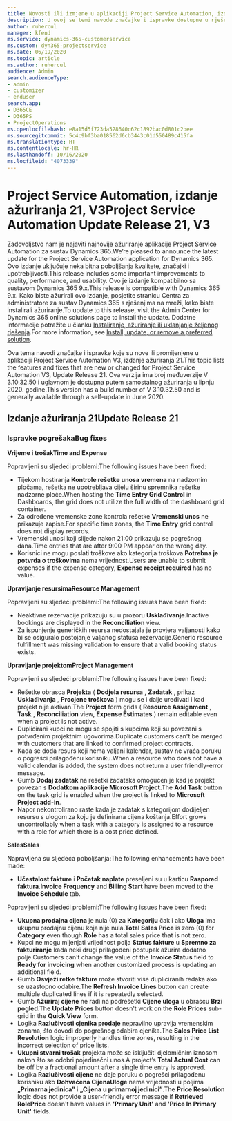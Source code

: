 ```yaml
---
title: Novosti ili izmjene u aplikaciji Project Service Automation, izdanje ažuriranja 21, V3
description: U ovoj se temi navode značajke i ispravke dostupne u rješenju Project Service Automation, izdanje ažuriranja 21, V3.
author: ruhercul
manager: kfend
ms.service: dynamics-365-customerservice
ms.custom: dyn365-projectservice
ms.date: 06/19/2020
ms.topic: article
ms.author: ruhercul
audience: Admin
search.audienceType:
- admin
- customizer
- enduser
search.app:
- D365CE
- D365PS
- ProjectOperations
ms.openlocfilehash: e8a15d5f723da528640c62c1892bac0d801c2bee
ms.sourcegitcommit: 5c4c9bf3ba018562d6cb3443c01d550489c415fa
ms.translationtype: HT
ms.contentlocale: hr-HR
ms.lasthandoff: 10/16/2020
ms.locfileid: "4073339"
---
```

# <a name="project-service-automation-update-release-21-v3"></a><span data-ttu-id="cc059-103">Project Service Automation, izdanje ažuriranja 21, V3</span><span class="sxs-lookup"><span data-stu-id="cc059-103">Project Service Automation Update Release 21, V3</span></span>

<span data-ttu-id="cc059-104">Zadovoljstvo nam je najaviti najnovije ažuriranje aplikacije Project Service Automation za sustav Dynamics 365.</span><span class="sxs-lookup"><span data-stu-id="cc059-104">We’re pleased to announce the latest update for the Project Service Automation application for Dynamics 365.</span></span> <span data-ttu-id="cc059-105">Ovo izdanje uključuje neka bitna poboljšanja kvalitete, značajki i upotrebljivosti.</span><span class="sxs-lookup"><span data-stu-id="cc059-105">This release includes some important improvements to quality, performance, and usability.</span></span> <span data-ttu-id="cc059-106">Ovo je izdanje kompatibilno sa sustavom Dynamics 365 9.x.</span><span class="sxs-lookup"><span data-stu-id="cc059-106">This release is compatible with Dynamics 365 9.x.</span></span> <span data-ttu-id="cc059-107">Kako biste ažurirali ovo izdanje, posjetite stranicu Centra za administratore za sustav Dynamics 365 s rješenjima na mreži, kako biste instalirali ažuriranje.</span><span class="sxs-lookup"><span data-stu-id="cc059-107">To update to this release, visit the Admin Center for Dynamics 365 online solutions page to install the update.</span></span> <span data-ttu-id="cc059-108">Dodatne informacije potražite u članku [Instaliranje, ažuriranje ili uklanjanje željenog rješenja](https://docs.microsoft.com/power-platform/admin/install-remove-preferred-solution).</span><span class="sxs-lookup"><span data-stu-id="cc059-108">For more information, see [Install, update, or remove a preferred solution](https://docs.microsoft.com/power-platform/admin/install-remove-preferred-solution).</span></span>

<span data-ttu-id="cc059-109">Ova tema navodi značajke i ispravke koje su nove ili promijenjene u aplikaciji Project Service Automation V3, izdanje ažuriranja 21.</span><span class="sxs-lookup"><span data-stu-id="cc059-109">This topic lists the features and fixes that are new or changed for Project Service Automation V3, Update Release 21.</span></span> <span data-ttu-id="cc059-110">Ova verzija ima broj međuverzije V 3.10.32.50 i uglavnom je dostupna putem samostalnog ažuriranja u lipnju 2020. godine.</span><span class="sxs-lookup"><span data-stu-id="cc059-110">This version has a build number of V 3.10.32.50 and is generally available through a self-update in June 2020.</span></span>

## <a name="update-release-21"></a><span data-ttu-id="cc059-111">Izdanje ažuriranja 21</span><span class="sxs-lookup"><span data-stu-id="cc059-111">Update Release 21</span></span>

### <a name="bug-fixes"></a><span data-ttu-id="cc059-112">Ispravke pogrešaka</span><span class="sxs-lookup"><span data-stu-id="cc059-112">Bug fixes</span></span>

<span data-ttu-id="cc059-113">**Vrijeme i trošak**</span><span class="sxs-lookup"><span data-stu-id="cc059-113">**Time and Expense**</span></span>

<span data-ttu-id="cc059-114">Popravljeni su sljedeći problemi:</span><span class="sxs-lookup"><span data-stu-id="cc059-114">The following issues have been fixed:</span></span>

- <span data-ttu-id="cc059-115">Tijekom hostiranja **Kontrole rešetke unosa vremena** na nadzornim pločama, rešetka ne upotrebljava cijelu širinu spremnika rešetke nadzorne ploče.</span><span class="sxs-lookup"><span data-stu-id="cc059-115">When hosting the **Time Entry Grid Control** in Dashboards, the grid does not utilize the full width of the dashboard grid container.</span></span>
- <span data-ttu-id="cc059-116">Za određene vremenske zone kontrola rešetke **Vremenski unos** ne prikazuje zapise.</span><span class="sxs-lookup"><span data-stu-id="cc059-116">For specific time zones, the **Time Entry** grid control does not display records.</span></span>
- <span data-ttu-id="cc059-117">Vremenski unosi koji slijede nakon 21:00 prikazuju se pogrešnog dana.</span><span class="sxs-lookup"><span data-stu-id="cc059-117">Time entries that are after 9:00 PM appear on the wrong day.</span></span>
- <span data-ttu-id="cc059-118">Korisnici ne mogu poslati troškove ako kategorija troškova **Potrebna je potvrda o troškovima** nema vrijednost.</span><span class="sxs-lookup"><span data-stu-id="cc059-118">Users are unable to submit expenses if the expense category, **Expense receipt required** has no value.</span></span>

<span data-ttu-id="cc059-119">**Upravljanje resursima**</span><span class="sxs-lookup"><span data-stu-id="cc059-119">**Resource Management**</span></span>

<span data-ttu-id="cc059-120">Popravljeni su sljedeći problemi:</span><span class="sxs-lookup"><span data-stu-id="cc059-120">The following issues have been fixed:</span></span>

- <span data-ttu-id="cc059-121">Neaktivne rezervacije prikazuju su u prozoru **Usklađivanje**.</span><span class="sxs-lookup"><span data-stu-id="cc059-121">Inactive bookings are displayed in the **Reconciliation** view.</span></span>
- <span data-ttu-id="cc059-122">Za ispunjenje generičkih resursa nedostajala je provjera valjanosti kako bi se osiguralo postojanje valjanog statusa rezervacije.</span><span class="sxs-lookup"><span data-stu-id="cc059-122">Generic resource fulfillment was missing validation to ensure that a valid booking status exists.</span></span>

<span data-ttu-id="cc059-123">**Upravljanje projektom**</span><span class="sxs-lookup"><span data-stu-id="cc059-123">**Project Management**</span></span>

<span data-ttu-id="cc059-124">Popravljeni su sljedeći problemi:</span><span class="sxs-lookup"><span data-stu-id="cc059-124">The following issues have been fixed:</span></span>

- <span data-ttu-id="cc059-125">Rešetke obrasca **Projekta** ( **Dodjela resursa** , **Zadatak** , prikaz **Usklađivanja** , **Procjene troškova** ) mogu se i dalje uređivati i kad projekt nije aktivan.</span><span class="sxs-lookup"><span data-stu-id="cc059-125">The **Project** form grids ( **Resource Assignment** , **Task** , **Reconciliation** view, **Expense Estimates** ) remain editable even when a project is not active.</span></span>
- <span data-ttu-id="cc059-126">Duplicirani kupci ne mogu se spojiti s kupcima koji su povezani s potvrđenim projektnim ugovorima.</span><span class="sxs-lookup"><span data-stu-id="cc059-126">Duplicate customers can't be merged with customers that are linked to confirmed project contracts.</span></span>
- <span data-ttu-id="cc059-127">Kada se doda resurs koji nema valjani kalendar, sustav ne vraća poruku o pogrešci prilagođenu korisniku.</span><span class="sxs-lookup"><span data-stu-id="cc059-127">When a resource who does not have a valid calendar is added, the system does not return a user friendly-error message.</span></span>
- <span data-ttu-id="cc059-128">Gumb **Dodaj zadatak** na rešetki zadataka omogućen je kad je projekt povezan s **Dodatkom aplikacije Microsoft Project**.</span><span class="sxs-lookup"><span data-stu-id="cc059-128">The **Add Task** button on the task grid is enabled when the project is linked to **Microsoft Project add-in**.</span></span>
- <span data-ttu-id="cc059-129">Napor nekontrolirano raste kada je zadatak s kategorijom dodijeljen resursu s ulogom za koju je definirana cijena koštanja.</span><span class="sxs-lookup"><span data-stu-id="cc059-129">Effort grows uncontrollably when a task with a category is assigned to a resource with a role for which there is a cost price defined.</span></span>

<span data-ttu-id="cc059-130">**Sales**</span><span class="sxs-lookup"><span data-stu-id="cc059-130">**Sales**</span></span>

<span data-ttu-id="cc059-131">Napravljena su sljedeća poboljšanja:</span><span class="sxs-lookup"><span data-stu-id="cc059-131">The following enhancements have been made:</span></span>

- <span data-ttu-id="cc059-132">**Učestalost fakture** i **Početak naplate** preseljeni su u karticu **Raspored faktura**.</span><span class="sxs-lookup"><span data-stu-id="cc059-132">**Invoice Frequency** and **Billing Start** have been moved to the **Invoice Schedule** tab.</span></span>

<span data-ttu-id="cc059-133">Popravljeni su sljedeći problemi:</span><span class="sxs-lookup"><span data-stu-id="cc059-133">The following issues have been fixed:</span></span>

- <span data-ttu-id="cc059-134">**Ukupna prodajna cijena** je nula (0) za **Kategoriju** čak i ako **Uloga** ima ukupnu prodajnu cijenu koja nije nula.</span><span class="sxs-lookup"><span data-stu-id="cc059-134">**Total Sales Price** is zero (0) for **Category** even though **Role** has a total sales price that is not zero.</span></span>
- <span data-ttu-id="cc059-135">Kupci ne mogu mijenjati vrijednost polja **Status fakture** u **Spremno za fakturiranje** kada neki drugi prilagođeni postupak ažurira dodatno polje.</span><span class="sxs-lookup"><span data-stu-id="cc059-135">Customers can't change the value of the **Invoice Status** field to **Ready for invoicing** when another customized process is updating an additional field.</span></span>
- <span data-ttu-id="cc059-136">Gumb **Osvježi retke fakture** može stvoriti više dupliciranih redaka ako se uzastopno odabire.</span><span class="sxs-lookup"><span data-stu-id="cc059-136">The **Refresh Invoice Lines** button can create multiple duplicated lines if it is repeatedly selected.</span></span>
- <span data-ttu-id="cc059-137">Gumb **Ažuriraj cijene** ne radi na podrešetki **Cijene uloga** u obrascu **Brzi pogled**.</span><span class="sxs-lookup"><span data-stu-id="cc059-137">The **Update Prices** button doesn't work on the **Role Prices** sub-grid in the **Quick View** form.</span></span>
- <span data-ttu-id="cc059-138">Logika **Razlučivosti cjenika prodaje** nepravilno upravlja vremenskim zonama, što dovodi do pogrešnog odabira cjenika.</span><span class="sxs-lookup"><span data-stu-id="cc059-138">The **Sales Price List Resolution** logic improperly handles time zones, resulting in the incorrect selection of price lists.</span></span>
- <span data-ttu-id="cc059-139">**Ukupni stvarni trošak** projekta može se isključiti djelomičnim iznosom nakon što se odobri pojedinačni unos.</span><span class="sxs-lookup"><span data-stu-id="cc059-139">A project’s **Total Actual Cost** can be off by a fractional amount after a single time entry is approved.</span></span>
- <span data-ttu-id="cc059-140">Logika **Razlučivosti cijene** ne daje poruku o pogrešci prilagođenu korisniku ako **Dohvaćena CijenaUloge** nema vrijednosti u poljima **„Primarna jedinica”** i **„Cijena u primarnoj jedinici”**.</span><span class="sxs-lookup"><span data-stu-id="cc059-140">The **Price Resolution** logic does not provide a user-friendly error message if **Retrieved RolePrice** doesn't have values in **'Primary Unit'** and **'Price In Primary Unit'** fields.</span></span>
